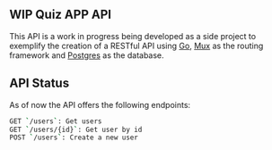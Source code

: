 ## WIP Quiz APP API

This API is a work in progress being developed as a side project to exemplify the creation of a
RESTful API using [Go](https://golang.org), [Mux](https://github.com/gorilla/mux) as the routing framework and [Postgres](https://www.postgresql.org) as the database.

## API Status

As of now the API offers the following endpoints:

```bash
GET `/users`: Get users
GET `/users/{id}`: Get user by id
POST `/users`: Create a new user
```
